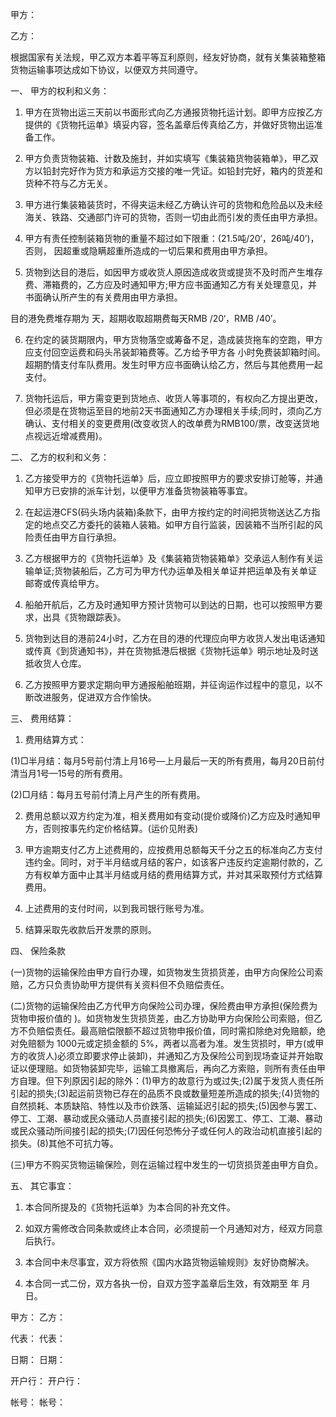 
 


甲方：


乙方：


根据国家有关法规，甲乙双方本着平等互利原则，经友好协商，就有关集装箱整箱货物运输事项达成如下协议，以便双方共同遵守。


一、 甲方的权利和义务：


1. 甲方在货物出运三天前以书面形式向乙方通报货物托运计划。即甲方应按乙方提供的《货物托运单》填妥内容，签名盖章后传真给乙方，并做好货物出运准备工作。


2. 甲方负责货物装箱、计数及施封，并如实填写《集装箱货物装箱单》，甲乙双方以铅封完好作为货方和承运方交接的唯一凭证。如铅封完好，箱内的货差和货种不符与乙方无关。


3. 甲方进行集装箱装货时，不得夹运未经乙方确认许可的货物和危险品以及未经海关、铁路、交通部门许可的货物，否则一切由此而引发的责任由甲方承担。


4. 甲方有责任控制装箱货物的重量不超过如下限重：(21.5吨/20‘，26吨/40’)，否则， 因超重或隐瞒超重所造成的一切后果和费用由甲方承担。


5. 货物到达目的港后，如因甲方或收货人原因造成收货或提货不及时而产生堆存费、滞箱费的，乙方应及时通知甲方;甲方应书面通知乙方有关处理意见，并书面确认所产生的有关费用由甲方承担。


目的港免费堆存期为 天，超期收取超期费每天RMB /20‘，RMB /40’。


6. 在约定的装货期限内，甲方货物落空或筹备不足，造成装货拖车的空跑，甲方应支付回空运费和码头吊装卸箱费等。乙方给予甲方各 小时免费装卸箱时间。超期酌情支付车队费用。发生时甲方应书面确认给乙方，然后与其他费用一起支付。


7. 货物托运后，甲方需变更到货地点、收货人等事项的，有权向乙方提出更改，但必须是在货物运至目的地前2天书面通知乙方办理相关手续;同时，须向乙方确认、支付相关的变更费用(改变收货人的改单费为RMB100/票，改变送货地点视远近增减费用)。


二、 乙方的权利和义务：


1. 乙方接受甲方的《货物托运单》后，应立即按照甲方的要求安排订舱等，并通知甲方已安排的派车计划，以便甲方准备货物装箱等事宜。


2. 在起运港CFS(码头场内装箱)条款下，由甲方按约定的时间把货物送达乙方指定的地点交乙方委托的装箱人装箱。如甲方自行监装，因装箱不当所引起的风险责任由甲方自行承担。


3. 乙方根据甲方的《货物托运单》及《集装箱货物装箱单》交承运人制作有关运输单证;货物装船后，乙方可为甲方代办运单及相关单证并把运单及有关单证邮寄或传真给甲方。


4. 船舶开航后，乙方及时通知甲方预计货物可以到达的日期，也可以按照甲方要求，出具《货物跟踪表》。


5. 货物到达目的港前24小时，乙方在目的港的代理应向甲方收货人发出电话通知或传真《到货通知书》，并在货物抵港后根据《货物托运单》明示地址及时送抵收货人仓库。


6. 乙方按照甲方要求定期向甲方通报船舶班期，并征询运作过程中的意见，以不断改进服务，促进双方合作愉快。


三、 费用结算：


1. 费用结算方式：


(1)□半月结：每月5号前付清上月16号—上月最后一天的所有费用，每月20日前付清当月1号—15号的所有费用。


(2)□月结：每月五号前付清上月产生的所有费用。


2. 费用总额以双方约定为准，相关费用如有变动(提价或降价)乙方应及时通知甲方，否则按事先约定价格结算。(运价见附表)


3. 甲方逾期支付乙方上述费用的，应按费用总额每天千分之五的标准向乙方支付违约金。同时，对于半月结或月结的客户，如该客户违反约定逾期付款的，乙方有权单方面中止其半月结或月结的费用结算方式，并对其采取预付方式结算费用。


4. 上述费用的支付时间，以到我司银行账号为准。


5. 结算采取先收款后开发票的原则。


四、 保险条款


(一)货物的运输保险由甲方自行办理，如货物发生货损货差，由甲方向保险公司索赔，乙方只负责协助甲方提供有关资料但不负赔偿责任。


(二)货物的运输保险由乙方代甲方向保险公司办理，保险费由甲方承担(保险费为货物申报价值的 )。如货物发生货损货差，由乙方协助甲方向保险公司索赔，但乙方不负赔偿责任。最高赔偿限额不超过货物申报价值，同时需扣除绝对免赔额，绝对免赔额为 1000元或定损金额的 5%，两者以高者为准。发生货损时，甲方(或甲方的收货人)必须立即要求停止装卸)，并通知乙方及保险公司到现场查证并开始取证以便理赔。如货物装卸完毕，运输工具撤离后，再向乙方索赔，则所有责任由甲方自理。但下列原因引起的除外：(1)甲方的故意行为或过失;(2)属于发货人责任所引起的损失;(3)起运前货物已存在的品质不良或数量短差所造成的损失;(4)货物的自然损耗、本质缺陷、特性以及市价跌落、运输延迟引起的损失;(5)因参与罢工、停工、工潮、暴动或民众骚动人员直接引起的损失;(6)因罢工、停工、工潮、暴动或民众骚动所间接引起的损失;(7)因任何恐怖分子或任何人的政治动机直接引起的损失。(8)其他不可抗力等。


(三)甲方不购买货物运输保险，则在运输过程中发生的一切货损货差由甲方自负。


五、 其它事宜：


1. 本合同所提及的《货物托运单》为本合同的补充文件。


2. 如双方需修改合同条款或终止本合同，必须提前一个月通知对方，经双方同意后执行。


3. 本合同中未尽事宜，双方将依照《国内水路货物运输规则》友好协商解决。


4. 本合同一式二份，双方各执一份，自双方签字盖章后生效，有效期至 年 月 日。


甲方： 乙方：


代表： 代表：


日期： 日期：


开户行： 开户行：


帐号： 帐号：
 


 

 
 
 
 
 
  


  
 

  


  


  
 
 
 
 

